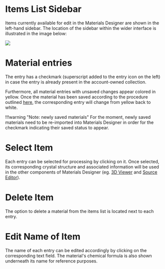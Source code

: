 # Items List Sidebar

Items currently available for edit in the Materials Designer are shown in the left-hand sidebar. The location of the sidebar within the wider interface is illustrated in the image below:

<img src="/images/sidebar-list-items.png"/>

# Material entries

The entry has a checkmark <i class="zmdi zmdi-check zmdi-hc-border"></i> (superscript added to the entry icon on the left) in case the entry is already present in the account-owned collection.

Furthermore, all material entries with unsaved changes appear colored in yellow. Once the material has been saved according to the procedure outlined [here](header-menu/input-output/save.md), the corresponding entry will change from yellow back to white.

!!!warning "Note: newly saved materials"
    For the moment, newly saved materials need to be re-imported into Materials Designer in order for the checkmark indicating their saved status to appear.

# Select Item

Each entry can be selected for processing by clicking on it. Once selected, its corresponding crystal structure and associated information will be used in the other components of Materials Designer (eg. [3D Viewer](/materials-designer/3d-editor.md) and [Source Editor](/materials-designer/source-editor.md)).

# Delete Item

The option to delete <i class="zmdi zmdi-delete zmdi-hc-border"></i> a material from the items list is located next to each entry. 

# Edit Name of Item

The name of each entry can be edited accordingly by clicking on the corresponding text field. The material's chemical formula is also shown underneath its name for reference purposes. 
